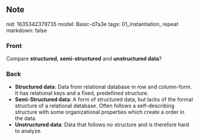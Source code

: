 ## Note
nid: 1635342379735
model: Basic-d7a3e
tags: 01_instantiation, repeat
markdown: false

### Front
Compare <b>structured</b>, <b>semi-structured</b> and
<b>unstructured data</b>?

### Back
<ul><li><strong>Structured data</strong>: Data from relational database in row and column-form. It has relational keys and a fixed, predefined structure.</li><li><strong>Semi-Structured data</strong>: A form of structured data, but lacks of the formal structure of a relational database. Often follows a self-describing structure with some organizational properties which create a order in the data.</li><li><strong>Unstructured data</strong>: Data that follows no structure and is therefore hard to analyze.</li></ul>
